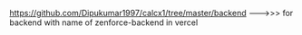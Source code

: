 https://github.com/Dipukumar1997/calcx1/tree/master/backend --->>> for backend  with name of zenforce-backend in vercel
